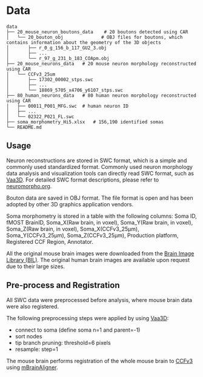 # Data

```
data
├── 20_mouse_neuron_boutons_data    # 20 boutons detected using CAR
│   └── 20_bouton_obj              # OBJ files for boutons, which contains information about the geometry of the 3D objects
│       ├── r_0_g_156_b_117_GU2_3.obj
│       ├── ...
│       └── r_97_g_231_b_183_COApm.obj
├── 20_mouse_neurons_data   # 20 mouse neuron morphology reconstructed using CAR
│   └── CCFv3_25um
│       ├── 17302_00002_stps.swc
│       ├── ...
│       └── 18869_5705_x4706_y6107_stps.swc
├── 80_human_neurons_data   # 80 human neuron morphology reconstructed using CAR
│   ├── 00011_P001_MFG.swc  # human neuron ID
│   ├── ...
│   └── 02322_P021_FL.swc
├── soma_morphometry_Hi5.xlsx	# 156,190 identified somas
└── README.md
```

## Usage

Neuron reconstructions are stored in SWC format, which is a simple and commonly used standardized format. 
Commonly used neuron morphology data analysis and visualization tools can directly read SWC format, such as [Vaa3D](https://github.com/Vaa3D/release). 
For detailed SWC format descriptions, please refer to [neuromorpho.org](https://neuromorpho.org/myfaq.jsp).

Bouton data are saved in OBJ format. The file format is open and has been adopted by other 3D graphics application vendors.

Soma morphometry is stored in a table with the following columns: Soma ID, fMOST BrainID, Soma_X(Raw brain, in voxel), Soma_Y(Raw brain, in voxel), Soma_Z(Raw brain, in voxel), Soma_X(CCFv3_25µm), Soma_Y(CCFv3_25µm), Soma_Z(CCFv3_25µm), Production platform, Registered CCF Region, Annotator.

All the original mouse brain images were downloaded from the [Brain Image Library (BIL)](http://www.brainimagelibrary.org). The original human brain images are available upon request due to their large sizes.

## Pre-process and Registration

All SWC data were preprocessed before analysis, where mouse brain data were also registered.

The following preprocessing steps were applied by using [Vaa3D](https://github.com/Vaa3D/release):

- connect to soma (define soma n=1 and parent=-1)
- sort nodes
- tip branch pruning: threshold=6 pixels
- resample: step=1

The mouse brain performs registration of the whole mouse brain to [CCFv3](https://atlas.brain-map.org/) using [mBrainAligner](https://github.com/reaneyli/mBrainAligner-web).
